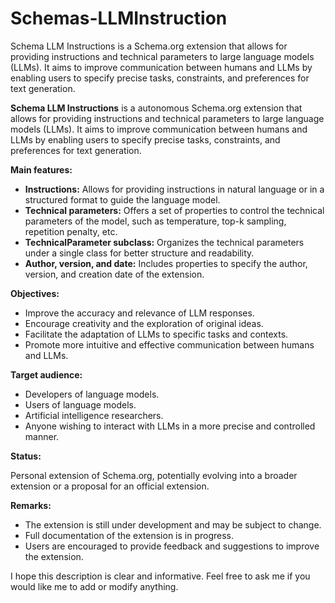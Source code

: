 # Schemas-LLMInstruction
Schema LLM Instructions is a Schema.org extension that allows for providing instructions and technical parameters to large language models (LLMs). It aims to improve communication between humans and LLMs by enabling users to specify precise tasks, constraints, and preferences for text generation.


**Schema LLM Instructions** is a autonomous Schema.org extension that allows for providing instructions and technical parameters to large language models (LLMs). It aims to improve communication between humans and LLMs by enabling users to specify precise tasks, constraints, and preferences for text generation.

**Main features:**

* **Instructions:** Allows for providing instructions in natural language or in a structured format to guide the language model.
* **Technical parameters:** Offers a set of properties to control the technical parameters of the model, such as temperature, top-k sampling, repetition penalty, etc.
* **TechnicalParameter subclass:** Organizes the technical parameters under a single class for better structure and readability.
* **Author, version, and date:** Includes properties to specify the author, version, and creation date of the extension.

**Objectives:**

* Improve the accuracy and relevance of LLM responses.
* Encourage creativity and the exploration of original ideas.
* Facilitate the adaptation of LLMs to specific tasks and contexts.
* Promote more intuitive and effective communication between humans and LLMs.

**Target audience:**

* Developers of language models.
* Users of language models.
* Artificial intelligence researchers.
* Anyone wishing to interact with LLMs in a more precise and controlled manner.

**Status:**

Personal extension of Schema.org, potentially evolving into a broader extension or a proposal for an official extension.

**Remarks:**

* The extension is still under development and may be subject to change.
* Full documentation of the extension is in progress.
* Users are encouraged to provide feedback and suggestions to improve the extension.

I hope this description is clear and informative. Feel free to ask me if you would like me to add or modify anything.
